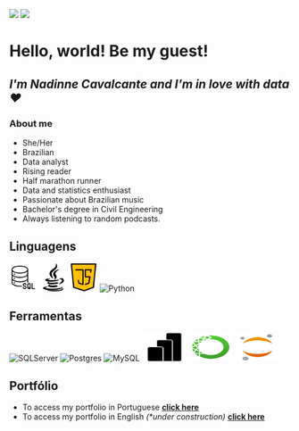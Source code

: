 
<!---
nadinne94/nadinne94 is a ✨ special ✨ repository because its `README.md` (this file) appears on your GitHub profile.
You can click the Preview link to take a look at your changes.
--->
<div align="left">
  <a href="https://www.linkedin.com/in/nadinne-cavalcante/" target="_blank"><img src="https://img.shields.io/badge/-LinkedIn-%230077B5?style=for-the-badge&logo=linkedin&logoColor=white" target="_blank"></a> 
  <a href="mailto:nadinnecavalcantesilva@gmail.com"><img src="https://img.shields.io/badge/-Gmail-%23333?style=for-the-badge&logo=gmail&logoColor=white" target="_blank"></a>
</div>

# Hello, world! Be my guest!
## _I'm Nadinne Cavalcante and I'm in love with data ❤️_

### About me
- She/Her
- Brazilian
- Data analyst
- Rising reader
- Half marathon runner
- Data and statistics enthusiast
- Passionate about Brazilian music
- Bachelor's degree in Civil Engineering
- Always listening to random podcasts.

## Linguagens

<div>
      <img src="https://github.com/nadinne94/icons/blob/main/servidor-sql.png" [alt="SQL"] height="50" width="50" />
      <img src="https://github.com/nadinne94/icons/blob/main/java.png" alt="Java" height="50" width="50"  />
      <img src="https://github.com/nadinne94/icons/blob/main/script-java.png" alt="JavaScript" height="50" width="50" />
      <img src="https://devicons.railway.app/i/python.svg" alt="Python" height="50" width="80"/>
</div>

## Ferramentas
<div>
      <img src="https://cdn.jsdelivr.net/gh/devicons/devicon/icons/microsoftsqlserver/microsoftsqlserver-plain-wordmark.svg" alt="SQLServer" height="50" width="80"  />
      <img src="https://devicons.railway.app/i/postgresql.svg" alt="Postgres" height="50" width="80"/>
      <img src="https://devicons.railway.app/i/mysql.svg" alt="MySQL" height="50" width="80"/>
      <img src="https://github.com/nadinne94/icons/blob/main/powerbi.svg" alt="Power BI" height="50" width="80" />
      <img src="https://github.com/nadinne94/icons/blob/main/icons8-anaconda.svg" alt="Anaconda" height="50" width="80"/>
      <img src="https://github.com/nadinne94/icons/blob/main/icons8-jupyter.svg" alt="Jupyter Notebook" height="50" width="80"/>
  
  <!--- <a target="_blank" href="https://icons8.com/icon/F4uMFPZgS0gt/anaconda">Anaconda</a> icon by <a target="_blank" href="https://icons8.com">Icons8</a>
  <a target="_blank" href="https://icons8.com/icon/J0SgMWzAxqFj/jupyter">Jupyter</a> icon by <a target="_blank" href="https://icons8.com">Icons8</a> --->
</div>
 

## Portfólio
* To access my portfolio in Portuguese **[click here](https://github.com/nadinne94/portfolio_dados/tree/main)**
* To access my portfolio in English _(*under construction)_ **[click here](https://github.com/nadinne94/portfolio_data/tree/main)**


